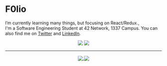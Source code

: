 # F0lio

I’m currently learning many things, but focusing on React/Redux.,</br>
I'm a Software Engineering Student at 42 Network, 1337 Campus.
You can also find me on [Twitter](https://twitter.com/f0lio) and [LinkedIn](https://linkedin.com/in/omar-magoury).

<p align="center">
    <a href="https://twitter.com/f0lio"><img src="https://img.shields.io/twitter/follow/f0lio?style=for-the-badge&logo=twitter&logoColor=ffffff&labelColor=1a1a1a&color=802000"></a>
    <a href="https://github.com/f0lio"><img src="https://img.shields.io/github/followers/f0lio?style=for-the-badge&logo=github&logoColor=ffffff&labelColor=1a1a1a&color=802000"></a>
</p>

---

<p align="center">

<a href="https://github.com/f0lio/itm4n">
  <img align="center" src="https://github-readme-stats.vercel.app/api?username=f0lio&include_all_commits=true&custom_title=f0lio's+GitHub+Stats&hide=contribs&show_icons=true&line_height=32&count_private=true&title_color=ffffff&text_color=c9cacc&icon_color=b32d00&bg_color=1a1a1a" />
</a>

<a href="https://github.com/f0lio/f0lio">
  <img align="center" src="https://github-readme-stats.vercel.app/api/top-langs/?username=f0lio&hide_title=false&exclude_repo=f0lio.github.io&langs_count=3&layout=default&hide_border=false&bg_color=1a1a1a&text_color=c9cacc&title_color=ffffff" />
</a>

</p>
